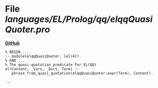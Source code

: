 # File _languages/EL/Prolog/qq/elqqQuasiQuoter.pro_
**[GitHub](https://github.com/softlang/yas/blob/master/languages/EL/Prolog/qq/elqqQuasiQuoter.pro)**
```
% BEGIN ...
:- module(elqqQuasiQuoter, [el/4]).
% END ...
% The quasi-quotation predicate for EL(QQ)
el(Content, _Vars, _Dict, Term) :-
   phrase_from_quasi_quotation(elqqQuasiQuoter:expr(Term), Content).

...
```
